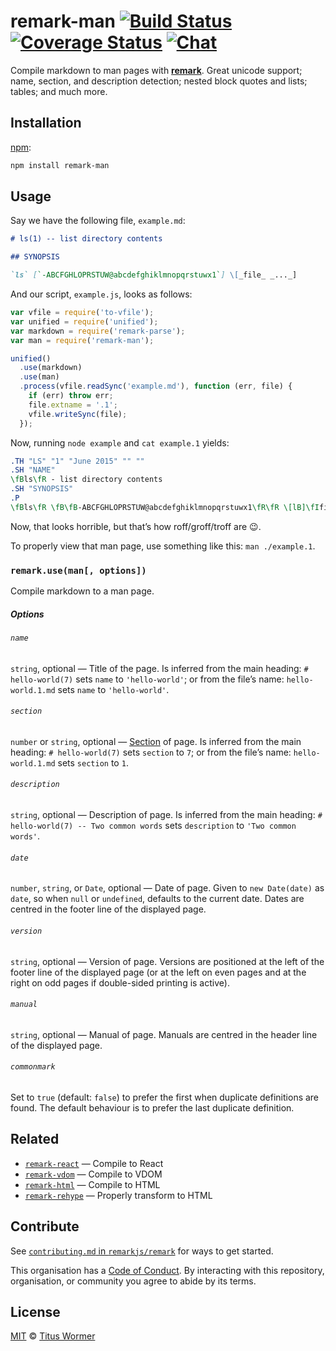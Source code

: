 # remark-man [![Build Status][build-badge]][build-status] [![Coverage Status][coverage-badge]][coverage-status] [![Chat][chat-badge]][chat]

Compile markdown to man pages with [**remark**][remark].  Great unicode
support; name, section, and description detection; nested block quotes
and lists; tables; and much more.

## Installation

[npm][]:

```bash
npm install remark-man
```

## Usage

Say we have the following file, `example.md`:

```markdown
# ls(1) -- list directory contents

## SYNOPSIS

`ls` [`-ABCFGHLOPRSTUW@abcdefghiklmnopqrstuwx1`] \[_file_ _..._]
```

And our script, `example.js`, looks as follows:

```javascript
var vfile = require('to-vfile');
var unified = require('unified');
var markdown = require('remark-parse');
var man = require('remark-man');

unified()
  .use(markdown)
  .use(man)
  .process(vfile.readSync('example.md'), function (err, file) {
    if (err) throw err;
    file.extname = '.1';
    vfile.writeSync(file);
  });
```

Now, running `node example` and `cat example.1` yields:

```roff
.TH "LS" "1" "June 2015" "" ""
.SH "NAME"
\fBls\fR - list directory contents
.SH "SYNOPSIS"
.P
\fBls\fR \fB\fB-ABCFGHLOPRSTUW@abcdefghiklmnopqrstuwx1\fR\fR \[lB]\fIfile\fR \fI...\fR\[rB]
```

Now, that looks horrible, but that’s how roff/groff/troff are :wink:.

To properly view that man page, use something like this: `man ./example.1`.

### `remark.use(man[, options])`

Compile markdown to a man page.

##### Options

###### `name`

`string`, optional — Title of the page.
Is inferred from the main heading: `# hello-world(7)` sets `name` to
`'hello-world'`; or from the file’s name: `hello-world.1.md` sets `name` to
`'hello-world'`.

###### `section`

`number` or `string`, optional — [Section][man-section] of page.
Is inferred from the main heading: `# hello-world(7)` sets `section` to
`7`; or from the file’s name: `hello-world.1.md` sets `section` to `1`.

###### `description`

`string`, optional — Description of page.
Is inferred from the main heading: `# hello-world(7) -- Two common words` sets
`description` to `'Two common words'`.

###### `date`

`number`, `string`, or `Date`, optional — Date of page.  Given to
`new Date(date)` as `date`, so when `null` or `undefined`, defaults to the
current date.  Dates are centred in the footer line of the displayed page.

###### `version`

`string`, optional — Version of page.  Versions are positioned at the left of
the footer line of the displayed page (or at the left on even pages and at the
right on odd pages if double-sided printing is active).

###### `manual`

`string`, optional — Manual of page.  Manuals are centred in the header line of
the displayed page.

###### `commonmark`

Set to `true` (default: `false`) to prefer the first when duplicate definitions
are found.  The default behaviour is to prefer the last duplicate definition.

## Related

*   [`remark-react`](https://github.com/mapbox/remark-react)
    — Compile to React
*   [`remark-vdom`](https://github.com/remarkjs/remark-vdom)
    — Compile to VDOM
*   [`remark-html`](https://github.com/remarkjs/remark-html)
    — Compile to HTML
*   [`remark-rehype`](https://github.com/remarkjs/remark-rehype)
    — Properly transform to HTML

## Contribute

See [`contributing.md` in `remarkjs/remark`][contributing] for ways to get
started.

This organisation has a [Code of Conduct][coc].  By interacting with this
repository, organisation, or community you agree to abide by its terms.

## License

[MIT][license] © [Titus Wormer][author]

<!-- Definitions -->

[build-badge]: https://img.shields.io/travis/remarkjs/remark-man.svg

[build-status]: https://travis-ci.org/remarkjs/remark-man

[coverage-badge]: https://img.shields.io/codecov/c/github/remarkjs/remark-man.svg

[coverage-status]: https://codecov.io/github/remarkjs/remark-man

[chat-badge]: https://img.shields.io/gitter/room/remarkjs/Lobby.svg

[chat]: https://gitter.im/remarkjs/Lobby

[license]: LICENSE

[author]: http://wooorm.com

[npm]: https://docs.npmjs.com/cli/install

[remark]: https://github.com/remarkjs/remark

[contributing]: https://github.com/remarkjs/remark/blob/master/contributing.md

[coc]: https://github.com/remarkjs/remark/blob/master/code-of-conduct.md

[man-section]: https://en.wikipedia.org/wiki/Man_page#Manual_sections
